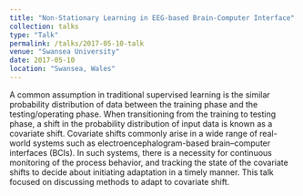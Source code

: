 ```yaml
---
title: "Non-Stationary Learning in EEG-based Brain-Computer Interface"
collection: talks
type: "Talk"
permalink: /talks/2017-05-10-talk
venue: "Swansea University"
date: 2017-05-10
location: "Swansea, Wales"
---
```


A common assumption in traditional supervised learning is the similar probability distribution of data between the training phase and the testing/operating phase. When transitioning from the training to testing phase, a shift in the probability distribution of input data is known as a covariate shift. Covariate shifts commonly arise in a wide range of real-world systems such as electroencephalogram-based brain–computer interfaces (BCIs). In such systems, there is a necessity for continuous monitoring of the process behavior, and tracking the state of the covariate shifts to decide about initiating adaptation in a timely manner. This talk focused on discussing methods to adapt to covariate shift. 